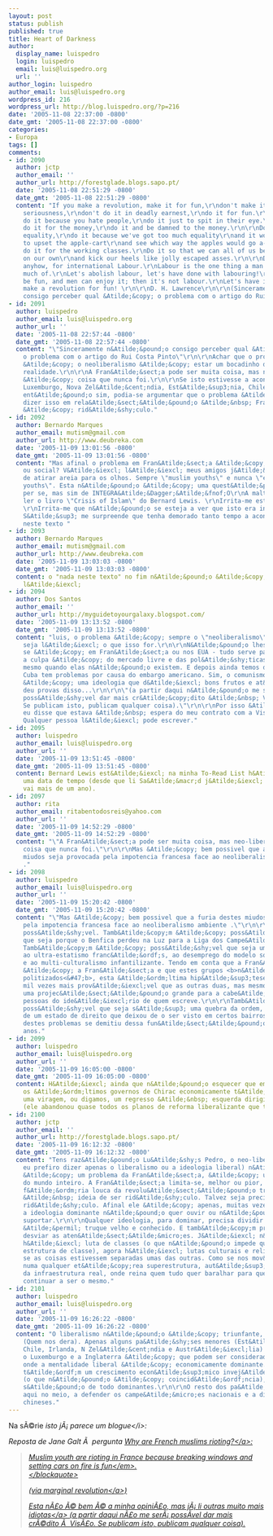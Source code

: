 ```yaml
---
layout: post
status: publish
published: true
title: Heart of Darkness
author:
  display_name: luispedro
  login: luispedro
  email: luis@luispedro.org
  url: ''
author_login: luispedro
author_email: luis@luispedro.org
wordpress_id: 216
wordpress_url: http://blog.luispedro.org/?p=216
date: '2005-11-08 22:37:00 -0800'
date_gmt: '2005-11-08 22:37:00 -0800'
categories:
- Europa
tags: []
comments:
- id: 2090
  author: jctp
  author_email: ''
  author_url: http://forestglade.blogs.sapo.pt/
  date: '2005-11-08 22:51:29 -0800'
  date_gmt: '2005-11-08 22:51:29 -0800'
  content: "If you make a revolution, make it for fun,\r\ndon't make it in ghastly
    seriousness,\r\ndon't do it in deadly earnest,\r\ndo it for fun.\r\n\r\nDon't
    do it because you hate people,\r\ndo it just to spit in their eye.\r\n\r\nDon't
    do it for the money,\r\ndo it and be damned to the money.\r\n\r\nDon't do it for
    equality,\r\ndo it because we've got too much equality\r\nand it would be fun
    to upset the apple-cart\r\nand see which way the apples would go a-rolling.\r\n\r\nDon't
    do it for the working classes.\r\nDo it so that we can all of us be little aristocracies
    on our own\r\nand kick our heels like jolly escaped asses.\r\n\r\nDon't do it,
    anyhow, for international Labour.\r\nLabour is the one thing a man has had too
    much of.\r\nLet's abolish labour, let's have done with labouring!\r\nWork can
    be fun, and men can enjoy it; then it's not labour.\r\nLet's have it so! Let's
    make a revolution for fun! \r\n\r\nD. H. Lawrence\r\n\r\n(Sinceramente n&Atilde;&pound;o
    consigo perceber qual &Atilde;&copy; o problema com o artigo do Rui Costa Pinto.) "
- id: 2091
  author: luispedro
  author_email: luis@luispedro.org
  author_url: ''
  date: '2005-11-08 22:57:44 -0800'
  date_gmt: '2005-11-08 22:57:44 -0800'
  content: "\"Sinceramente n&Atilde;&pound;o consigo perceber qual &Atilde;&copy;
    o problema com o artigo do Rui Costa Pinto\"\r\n\r\nAchar que o problema da Fran&Atilde;&sect;a
    &Atilde;&copy; o neoliberalismo &Atilde;&copy; estar um bocadinho desligado da
    realidade.\r\n\r\nA Fran&Atilde;&sect;a pode ser muita coisa, mas neo-liberal
    &Atilde;&copy; coisa que nunca foi.\r\n\r\nSe isto estivesse a acontecer na Irlanda,
    Luxemburgo, Nova Zel&Atilde;&cent;ndia, Est&Atilde;&sup3;nia, Chile ou Australia,
    ent&Atilde;&pound;o sim, podia-se argumentar que o problema &Atilde;&copy; o neo-liberalismo.\r\n\r\nMas
    dizer isso em rela&Atilde;&sect;&Atilde;&pound;o &Atilde;&nbsp; Fran&Atilde;&sect;a
    &Atilde;&copy; rid&Atilde;&shy;culo."
- id: 2092
  author: Bernardo Marques
  author_email: mutism@gmail.com
  author_url: http://www.deubreka.com
  date: '2005-11-09 13:01:56 -0800'
  date_gmt: '2005-11-09 13:01:56 -0800'
  content: "Mas afinal o problema em Fran&Atilde;&sect;a &Atilde;&copy; religioso
    ou social? V&Atilde;&iexcl; l&Atilde;&iexcl; meus amigos j&Atilde;&iexcl; basta
    de atirar areia para os olhos. Sempre \"muslim youths\" e nunca \"empoverished
    youths\". Esta n&Atilde;&pound;o &Atilde;&copy; uma quest&Atilde;&pound;o de religi&Atilde;&pound;o
    per se, mas sim de INTEGRA&Atilde;&Dagger;&Atilde;&fnof;O\r\nA malta devia era
    ler o livro \"Crisis of Islam\" do Bernard Lewis. \r\nIrrita-me esta islamofobia.
    \r\nIrrita-me que n&Atilde;&pound;o se esteja a ver que isto era inevit&Atilde;&iexcl;vel.
    S&Atilde;&sup3; me surpreende que tenha demorado tanto tempo a acontecer. \r\nNada
    neste texto "
- id: 2093
  author: Bernardo Marques
  author_email: mutism@gmail.com
  author_url: http://www.deubreka.com
  date: '2005-11-09 13:03:03 -0800'
  date_gmt: '2005-11-09 13:03:03 -0800'
  content: o "nada neste texto" no fim n&Atilde;&pound;o &Atilde;&copy; suposto estar
    l&Atilde;&iexcl;
- id: 2094
  author: Dos Santos
  author_email: ''
  author_url: http://myguidetoyourgalaxy.blogspot.com/
  date: '2005-11-09 13:13:52 -0800'
  date_gmt: '2005-11-09 13:13:52 -0800'
  content: "luis, o problema &Atilde;&copy; sempre o \"neoliberalismo\" ou o \"ultaliberalismo\",
    seja l&Atilde;&iexcl; o que isso for.\r\n\r\nN&Atilde;&pound;o lhes interessa
    se &Atilde;&copy; em Fran&Atilde;&sect;a ou nos EUA - tudo serve para dizer que
    a culpa &Atilde;&copy; do mercado livre e das pol&Atilde;&shy;ticas \"neoliberais\",
    mesmo quando elas n&Atilde;&pound;o existem. E depois ainda temos de ouvir que
    Cuba tem problemas por causa do embargo americano. Sim, o comunismo at&Atilde;&copy;
    &Atilde;&copy; uma ideologia que d&Atilde;&iexcl; bons frutos e at&Atilde;&copy;
    deu provas disso...\r\n\r\n\"(a partir daqui n&Atilde;&pound;o me ser&Atilde;&iexcl;
    poss&Atilde;&shy;vel dar mais cr&Atilde;&copy;dito &Atilde;&nbsp; Vis&Atilde;&pound;o.
    Se publicam isto, publicam qualquer coisa).\"\r\n\r\nPor isso &Atilde;&copy; que
    eu disse que estava &Atilde;&nbsp; espera do meu contrato com a Vis&Atilde;&pound;o.
    Qualquer pessoa l&Atilde;&iexcl; pode escrever."
- id: 2095
  author: luispedro
  author_email: luis@luispedro.org
  author_url: ''
  date: '2005-11-09 13:51:45 -0800'
  date_gmt: '2005-11-09 13:51:45 -0800'
  content: Bernard Lewis est&Atilde;&iexcl; na minha To-Read List h&Atilde;&iexcl;
    uma data de tempo (desde que li Sa&Atilde;&macr;d j&Atilde;&iexcl; l&Atilde;&iexcl;
    vai mais de um ano).
- id: 2097
  author: rita
  author_email: ritabentodosreis@yahoo.com
  author_url: ''
  date: '2005-11-09 14:52:29 -0800'
  date_gmt: '2005-11-09 14:52:29 -0800'
  content: "\"A Fran&Atilde;&sect;a pode ser muita coisa, mas neo-liberal &Atilde;&copy;
    coisa que nunca foi.\"\r\n\r\nMas &Atilde;&copy; bem possivel que a furia destes
    miudos seja provocada pela impotencia francesa face ao neoliberalismo ambiente
    ."
- id: 2098
  author: luispedro
  author_email: luis@luispedro.org
  author_url: ''
  date: '2005-11-09 15:20:42 -0800'
  date_gmt: '2005-11-09 15:20:42 -0800'
  content: "\"Mas &Atilde;&copy; bem possivel que a furia destes miudos seja provocada
    pela impotencia francesa face ao neoliberalismo ambiente .\"\r\n\r\nPois &Atilde;&copy;
    poss&Atilde;&shy;vel. Tamb&Atilde;&copy;m &Atilde;&copy; poss&Atilde;&shy;vel
    que seja porque o Benfica perdeu na Luz para a Liga dos Campe&Atilde;&micro;es.
    Tamb&Atilde;&copy;m &Atilde;&copy; poss&Atilde;&shy;vel que seja uma resposta
    ao ultra-estatismo franc&Atilde;&ordf;s, ao desemprego do modelo social franc&Atilde;&ordf;s,
    e ao multi-culturalismo infantilizante. Tendo em conta que a Fran&Atilde;&sect;a
    &Atilde;&copy; a Fran&Atilde;&sect;a e que estes grupos <b>n&Atilde;&pound;o est&Atilde;&pound;o
    politizados<&#47;b>, esta &Atilde;&ordm;ltima hip&Atilde;&sup3;tese &Atilde;&copy;
    mil vezes mais prov&Atilde;&iexcl;vel que as outras duas, mas mesmo assim assume
    uma projec&Atilde;&sect;&Atilde;&pound;o grande para a cabe&Atilde;&sect;a daquelas
    pessoas do ide&Atilde;&iexcl;rio de quem escreve.\r\n\r\nTamb&Atilde;&copy;m &Atilde;&copy;
    poss&Atilde;&shy;vel que seja s&Atilde;&sup3; uma quebra da ordem, o resultado
    de um estado de direito que deixou de o ser visto em certos bairros no centro
    destes problemas se demitiu dessa fun&Atilde;&sect;&Atilde;&pound;o h&Atilde;&iexcl;
    anos."
- id: 2099
  author: luispedro
  author_email: luis@luispedro.org
  author_url: ''
  date: '2005-11-09 16:05:00 -0800'
  date_gmt: '2005-11-09 16:05:00 -0800'
  content: H&Atilde;&iexcl; ainda que n&Atilde;&pound;o esquecer que em Fran&Atilde;&sect;a,
    os &Atilde;&ordm;ltimos governos de Chirac economicamente t&Atilde;&ordf;m representado
    uma viragem, ou digamos, um regresso &Atilde;&nbsp; esquerda dirigista e nacionalista
    (ele abandonou quase todos os planos de reforma liberalizante que tinha).
- id: 2100
  author: jctp
  author_email: ''
  author_url: http://forestglade.blogs.sapo.pt/
  date: '2005-11-09 16:12:32 -0800'
  date_gmt: '2005-11-09 16:12:32 -0800'
  content: "Tens raz&Atilde;&pound;o Lu&Atilde;&shy;s Pedro, o neo-liberalismo (mas
    eu prefiro dizer apenas o liberalismo ou a ideologia liberal) n&Atilde;&pound;o
    &Atilde;&copy; um problema da Fran&Atilde;&sect;a, &Atilde;&copy; um problema
    do mundo inteiro. A Fran&Atilde;&sect;a limita-se, melhor ou pior, a reagir &Atilde;&nbsp;
    f&Atilde;&ordm;ria louca da revolu&Atilde;&sect;&Atilde;&pound;o triunfante. \r\n\r\nQuanto
    &Atilde;&nbsp; ideia de ser rid&Atilde;&shy;culo. Talvez seja preciso dizer o
    rid&Atilde;&shy;culo. Afinal ele &Atilde;&copy; apenas, muitas vezes, aquilo que
    a ideologia dominante n&Atilde;&pound;o quer ouvir ou n&Atilde;&pound;o consegue
    suportar.\r\n\r\nQualquer ideologia, para dominar, precisa dividir para reinar.
    &Atilde;&permil; truque velho e conhecido. E tamb&Atilde;&copy;m precisa distrair,
    desviar as aten&Atilde;&sect;&Atilde;&micro;es. J&Atilde;&iexcl; n&Atilde;&pound;o
    h&Atilde;&iexcl; luta de classes (o que n&Atilde;&pound;o impede que exista uma
    estrutura de classe), agora h&Atilde;&iexcl; lutas culturais e religiosas. Como
    se as coisas estivessem separadas umas das outras. Como se nos mov&Atilde;&ordf;ssemos
    numa qualquer et&Atilde;&copy;rea superestrutura, aut&Atilde;&sup3;noma e separada
    da infraestrutura real, onde reina quem tudo quer baralhar para que o jogo possa
    continuar a ser o mesmo."
- id: 2101
  author: luispedro
  author_email: luis@luispedro.org
  author_url: ''
  date: '2005-11-09 16:26:22 -0800'
  date_gmt: '2005-11-09 16:26:22 -0800'
  content: "O liberalismo n&Atilde;&pound;o &Atilde;&copy; triunfante, longe disso
    (Quem nos dera). Apenas alguns pa&Atilde;&shy;ses menores (Est&Atilde;&sup3;nia,
    Chile, Irlanda, N Zel&Atilde;&cent;ndia e Austr&Atilde;&iexcl;lia) e eventualmente
    o Luxemburgo e a Inglaterra &Atilde;&copy; que podem ser considerados pa&Atilde;&shy;ses
    onde a mentalidade liberal &Atilde;&copy; economicamente dominante. Estes pa&Atilde;&shy;ses
    t&Atilde;&ordf;m um crescimento econ&Atilde;&sup3;mico invej&Atilde;&iexcl;vel
    (o que n&Atilde;&pound;o &Atilde;&copy; coincid&Atilde;&ordf;ncia), mas n&Atilde;&pound;o
    s&Atilde;&pound;o de todo dominantes.\r\n\r\nO resto dos pa&Atilde;&shy;ses anda
    aqui no meio, a defender os campe&Atilde;&micro;es nacionais e a dizer mal dos
    chineses."
---
```

<p>Na s&Atilde;&copy;rie <i>isto j&Atilde;&iexcl; parece um blogue<&#47;i>:</p>
<p>Reposta de Jane Galt &Atilde;&nbsp; pergunta <a href="http:&#47;&#47;www.janegalt.net&#47;blog&#47;archives&#47;005535.html">Why are French muslims rioting?<&#47;a>:</p>
<blockquote><p>
Muslim youth are rioting in France because breaking windows and setting cars on fire is <em>fun<&#47;em>.<br />
<&#47;blockquote></p>
<p>(via <a href="http:&#47;&#47;www.marginalrevolution.com&#47;marginalrevolution&#47;2005&#47;11&#47;why_are_french_.html">marginal revolution<&#47;a>)</p>
<p>Esta n&Atilde;&pound;o &Atilde;&copy; bem &Atilde;&copy; a minha opini&Atilde;&pound;o, mas j&Atilde;&iexcl; li outras <a href="http:&#47;&#47;visaoonline.clix.pt&#47;default.asp?CpContentId=328375">muito mais idiotas<&#47;a> (a partir daqui n&Atilde;&pound;o me ser&Atilde;&iexcl; poss&Atilde;&shy;vel dar mais cr&Atilde;&copy;dito &Atilde;&nbsp; Vis&Atilde;&pound;o. Se publicam isto, publicam qualquer coisa).</p>
